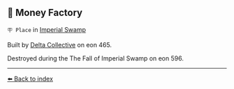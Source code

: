 ## 🏦 Money Factory

`🪧 Place` in [Imperial Swamp](../refs/imperial_swamp.md)

Built by [Delta Collective](../refs/delta_collective.md) on eon 465.

Destroyed during the The Fall of Imperial Swamp on eon 596.


----------
[⬅️ Back to index](../refs/index.md#18c0_s)